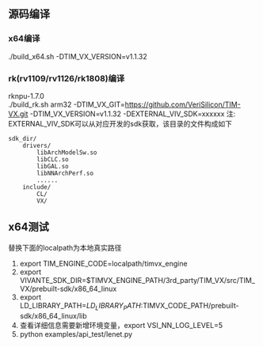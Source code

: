 
## 源码编译
### x64编译
./build_x64.sh -DTIM_VX_VERSION=v1.1.32

### rk(rv1109/rv1126/rk1808)编译
rknpu-1.7.0  
./build_rk.sh arm32 -DTIM_VX_GIT=https://github.com/VeriSilicon/TIM-VX.git -DTIM_VX_VERSION=v1.1.32 -DEXTERNAL_VIV_SDK=xxxxxx
注: EXTERNAL_VIV_SDK可以从对应开发的sdk获取，该目录的文件构成如下  
```
sdk_dir/  
    drivers/  
        libArchModelSw.so  
        libCLC.so  
        libGAL.so  
        libNNArchPerf.so  
        ......  
    include/  
        CL/  
        VX/  
```
## x64测试
替换下面的localpath为本地真实路径  
1. export TIM_ENGINE_CODE=localpath/timvx_engine
2. export VIVANTE_SDK_DIR=$TIMVX_ENGINE_PATH/3rd_party/TIM_VX/src/TIM_VX/prebuilt-sdk/x86_64_linux
3. export LD_LIBRARY_PATH=$LD_LIBRARY_PATH:$TIMVX_CODE_PATH/prebuilt-sdk/x86_64_linux/lib
4. 查看详细信息需要新增环境变量，export VSI_NN_LOG_LEVEL=5
5. python examples/api_test/lenet.py

